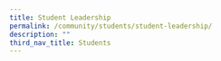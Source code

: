 ```yaml
---
title: Student Leadership
permalink: /community/students/student-leadership/
description: ""
third_nav_title: Students
---
```

